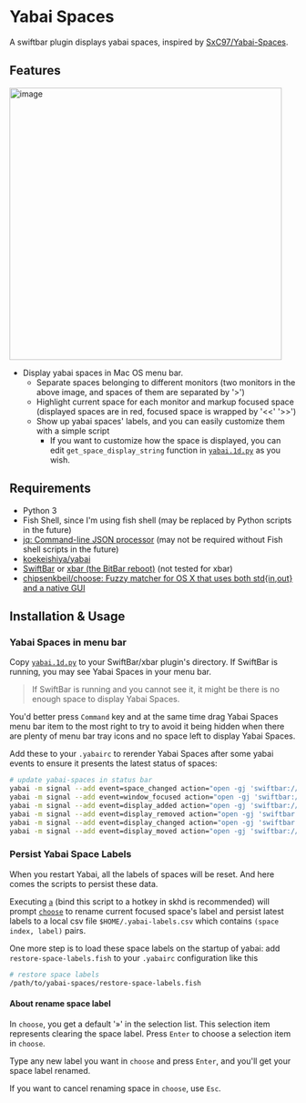 # Yabai Spaces

A swiftbar plugin displays yabai spaces, inspired by [SxC97/Yabai-Spaces](https://github.com/SxC97/Yabai-Spaces).

## Features

<img width="478" alt="image" src="https://user-images.githubusercontent.com/36144635/204783828-ccbcf4aa-b423-404e-a5a9-de6c8a3eb245.png">

- Display yabai spaces in Mac OS menu bar.
  - Separate spaces belonging to different monitors (two monitors in the above image, and spaces of them are separated by '>')
  - Highlight current space for each monitor and markup focused space (displayed spaces are in red, focused space is wrapped by '<<' '>>')
  - Show up yabai spaces' labels, and you can easily customize them with a
  simple script
    - If you want to customize how the space is displayed, you can edit `get_space_display_string` function in [`yabai.1d.py`](./yabai.1d.py) as you wish.

## Requirements

- Python 3
- Fish Shell, since I'm using fish shell (may be replaced by Python scripts in the future)
- [jq: Command-line JSON processor](https://github.com/stedolan/jq) (may not be required without Fish shell scripts in the future)
- [koekeishiya/yabai](https://github.com/koekeishiya/yabai)
- [SwiftBar](https://github.com/swiftbar/SwiftBar) or [xbar (the BitBar reboot)](https://github.com/matryer/xbar) (not tested for xbar)
- [chipsenkbeil/choose: Fuzzy matcher for OS X that uses both std{in,out} and a native GUI](https://github.com/chipsenkbeil/choose)

## Installation & Usage

### Yabai Spaces in menu bar

Copy [`yabai.1d.py`](./yabai.1d.py) to your SwiftBar/xbar plugin's directory.
If SwiftBar is running, you may see Yabai Spaces in your menu bar.
> If SwiftBar is running and you cannot see it, it might be there is no enough
space to display Yabai Spaces.

You'd better press `Command` key and at the same time drag Yabai Spaces menu bar
item to the most right to try to avoid it being hidden when there are plenty of menu
bar tray icons and no space left to display Yabai Spaces.

Add these to your `.yabairc` to rerender Yabai Spaces after some yabai events to
ensure it presents the latest status of spaces:

```bash
# update yabai-spaces in status bar
yabai -m signal --add event=space_changed action="open -gj 'swiftbar://refreshplugin?name=yabai'"
yabai -m signal --add event=window_focused action="open -gj 'swiftbar://refreshplugin?name=yabai'"
yabai -m signal --add event=display_added action="open -gj 'swiftbar://refreshplugin?name=yabai'"
yabai -m signal --add event=display_removed action="open -gj 'swiftbar://refreshplugin?name=yabai'"
yabai -m signal --add event=display_changed action="open -gj 'swiftbar://refreshplugin?name=yabai'"
yabai -m signal --add event=display_moved action="open -gj 'swiftbar://refreshplugin?name=yabai'"
```

### Persist Yabai Space Labels

When you restart Yabai, all the labels of spaces will be reset. And here comes
the scripts to persist these data.

Executing [`a`](./rename-space.fish) (bind this script to a hotkey in skhd is
recommended) will prompt [`choose`](https://github.com/chipsenkbeil/choose) to rename current
focused space's label and persist latest labels to a local csv file
`$HOME/.yabai-labels.csv` which contains `(space index, label)` pairs.

One more step is to load these space labels on the startup of yabai:
add `restore-space-labels.fish` to your `.yabairc` configuration like this

```bash
# restore space labels
/path/to/yabai-spaces/restore-space-labels.fish
```

#### About rename space label

In `choose`, you get a default '»' in the selection list. This selection item represents
clearing the space label. Press `Enter` to choose a selection item in `choose`.

Type any new label you want in `choose` and press `Enter`, and you'll get your
space label renamed.

If you want to cancel renaming space in `choose`, use `Esc`.
